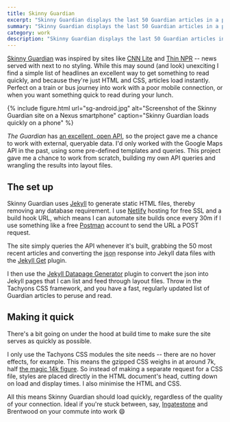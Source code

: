 ```yaml
---
title: Skinny Guardian
excerpt: "Skinny Guardian displays the last 50 Guardian articles in a plain, easy to scan and read format. No javascript, no database and a smattering of CSS make it ideal for when you just want something to read on your phone."
summary: "Skinny Guardian displays the last 50 Guardian articles in a plain, easy to scan and read format. No javascript, no database and a smattering of CSS make it ideal for when you just want something to read on your phone."
category: work
description: "Skinny Guardian displays the last 50 Guardian articles in a plain, easy to scan and read format. No javascript, no database and a smattering of CSS make it ideal for when you just want something to read on your phone."
---
```


[Skinny Guardian](https://www.skinnyguardian.xyz) was inspired by sites like [CNN Lite](http://lite.cnn.io/en) and [Thin NPR](http://thin.npr.org/) -- news served with next to no styling. While this may sound (and look) unexciting I find a simple list of headlines an excellent way to get something to read quickly, and because they're just HTML and CSS, articles load instantly. Perfect on a train or bus journey into work with a poor mobile connection, or when you want something quick to read during your lunch.

{% include figure.html url="sg-android.jpg" alt="Screenshot of the Skinny Guardian site on a Nexus smartphone" caption="Skinny Guardian loads quickly on a phone" %}

<cite>The Guardian</cite> has [an excellent, open API](http://open-platform.theguardian.com/), so the project gave me a chance to work with external, queryable data. I'd only worked with the Google Maps API in the past, using some pre-defined templates and queries. This project gave me a chance to work from scratch, building my own API queries and wrangling the results into layout files.

## The set up

Skinny Guardian uses [Jekyll](https://jekyllrb.com) to generate static HTML files, thereby removing any database requirement. I use [Netlify](https://www.netlify.com) hosting for free SSL and a build hook URL, which means I can automate site builds once every 30m if I use something like a free [Postman](https://www.getpostman.com/) account to send the URL a POST request.

The site simply queries the API whenever it's built, grabbing the 50 most recent articles and converting the <abbr title="Javascript Object Notation">json</abbr> response into Jekyll data files with the [Jekyll Get](https://github.com/18F/jekyll-get) plugin.

I then use the [Jekyll Datapage Generator](https://github.com/avillafiorita/jekyll-datapage_gen) plugin to convert the json into Jekyll pages that I can list and feed through layout files. Throw in the Tachyons CSS framework, and you have a fast, regularly updated list of Guardian articles to peruse and read.

## Making it quick

There's a bit going on under the hood at build time to make sure the site serves as quickly as possible.

I only use the Tachyons CSS modules the site needs -- there are no hover effects, for example. This means the gzipped CSS weighs in at around 7k, half [the magic 14k figure](https://developers.google.com/speed/docs/insights/mobile). So instead of making a separate request for a CSS file, styles are placed directly in the HTML document's head, cutting down on load and display times. I also minimise the HTML and CSS.

All this means Skinny Guardian should load quickly, regardless of the quality of your connection. Ideal if you're stuck between, say, [Ingatestone](https://www.google.co.uk/maps/place/Ingatestone/@51.6777852,0.3328351,13z/data=!3m1!4b1!4m5!3m4!1s0x47d894e193c112ff:0x71fbf17ff37254c6!8m2!3d51.673794!4d0.3899059) and Brentwood on your commute into work 😄
